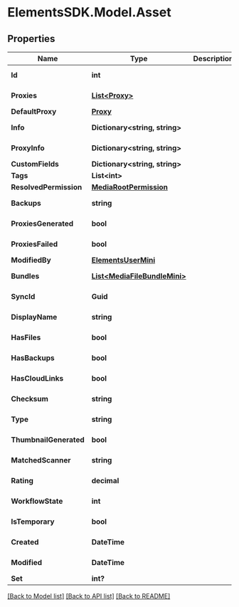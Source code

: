 # ElementsSDK.Model.Asset

## Properties

Name | Type | Description | Notes
------------ | ------------- | ------------- | -------------
**Id** | **int** |  | [optional] [readonly] 
**Proxies** | [**List&lt;Proxy&gt;**](Proxy.md) |  | [optional] [readonly] 
**DefaultProxy** | [**Proxy**](Proxy.md) |  | [optional] 
**Info** | **Dictionary&lt;string, string&gt;** |  | [optional] [readonly] 
**ProxyInfo** | **Dictionary&lt;string, string&gt;** |  | [optional] [readonly] 
**CustomFields** | **Dictionary&lt;string, string&gt;** |  | 
**Tags** | **List&lt;int&gt;** |  | 
**ResolvedPermission** | [**MediaRootPermission**](MediaRootPermission.md) |  | [optional] 
**Backups** | **string** |  | [optional] [readonly] 
**ProxiesGenerated** | **bool** |  | [optional] [readonly] 
**ProxiesFailed** | **bool** |  | [optional] [readonly] 
**ModifiedBy** | [**ElementsUserMini**](ElementsUserMini.md) |  | [optional] 
**Bundles** | [**List&lt;MediaFileBundleMini&gt;**](MediaFileBundleMini.md) |  | [optional] [readonly] 
**SyncId** | **Guid** |  | [optional] [readonly] 
**DisplayName** | **string** |  | [optional] [readonly] 
**HasFiles** | **bool** |  | [optional] [readonly] 
**HasBackups** | **bool** |  | [optional] [readonly] 
**HasCloudLinks** | **bool** |  | [optional] [readonly] 
**Checksum** | **string** |  | [optional] [readonly] 
**Type** | **string** |  | [optional] [readonly] 
**ThumbnailGenerated** | **bool** |  | [optional] [readonly] 
**MatchedScanner** | **string** |  | [optional] [readonly] 
**Rating** | **decimal** |  | [optional] [readonly] 
**WorkflowState** | **int** |  | [optional] [readonly] 
**IsTemporary** | **bool** |  | [optional] [readonly] 
**Created** | **DateTime** |  | [optional] [readonly] 
**Modified** | **DateTime** |  | [optional] [readonly] 
**Set** | **int?** |  | [optional] 

[[Back to Model list]](../#documentation-for-models) [[Back to API list]](../#documentation-for-api-endpoints) [[Back to README]](../)

